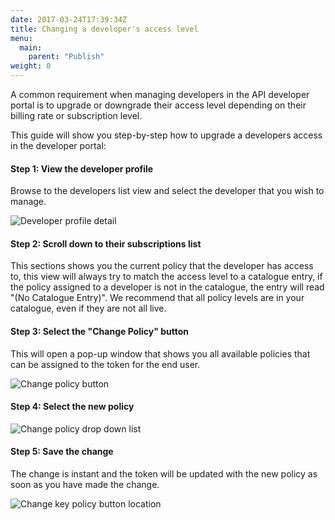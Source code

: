 ```yaml
---
date: 2017-03-24T17:39:34Z
title: Changing a developer's access level
menu:
  main:
    parent: "Publish"
weight: 0 
---
```


A common requirement when managing developers in the API developer portal is to upgrade or downgrade their access level depending on their billing rate or subscription level.

This guide will show you step-by-step how to upgrade a developers access in the developer portal:

#### Step 1: View the developer profile

Browse to the developers list view and select the developer that you wish to manage.

![Developer profile detail][1]

#### Step 2: Scroll down to their subscriptions list

This sections shows you the current policy that the developer has access to, this view will always try to match the access level to a catalogue entry, if the policy assigned to a developer is not in the catalogue, the entry will read "(No Catalogue Entry)". We recommend that all policy levels are in your catalogue, even if they are not all live.

#### Step 3: Select the "Change Policy" button

This will open a pop-up window that shows you all available policies that can be assigned to the token for the end user.

![Change policy button][2]

#### Step 4: Select the new policy

![Change policy drop down list][3]

#### Step 5: Save the change

The change is instant and the token will be updated with the new policy as soon as you have made the change.

![Change key policy button location][4]

 [1]: /docs/img/dashboard/portal-management/developerEdit.png
 [2]: /docs/img/dashboard/portal-management/devChangePolicy.png
 [3]: /docs/img/dashboard/portal-management/selectPolicy.png
 [4]: /docs/img/dashboard/portal-management/saveKeyPolicy.png